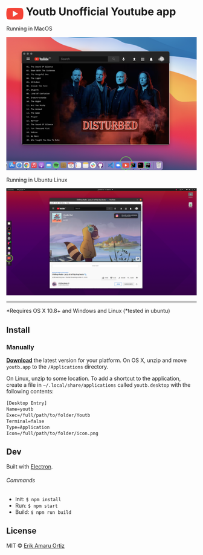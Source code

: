 # <img src="media/icon.png" width="45" align="left">&nbsp;Youtb Unofficial Youtube app


Running in MacOS

[![youtb in mac](media/screenshot.png)](https://github.com/eriknyk/youtb/releases/latest)

Running in Ubuntu Linux

[![youtb in ubuntu](media/linux_screenshot.png)](https://github.com/eriknyk/youtb/releases/latest)




---
*Requires OS X 10.8+ and Windows and Linux (*tested in ubuntu)

## Install

### Manually

[**Download**](https://github.com/eriknyk/youtb/releases/latest) the latest version for your platform. On OS X, unzip and move `youtb.app` to the `/Applications` directory.

On Linux, unzip to some location. To add a shortcut to the application, create a file in ``~/.local/share/applications`` called ``youtb.desktop`` with the following contents:

```
[Desktop Entry]
Name=youtb
Exec=/full/path/to/folder/Youtb
Terminal=false
Type=Application
Icon=/full/path/to/folder/icon.png

```

## Dev

Built with [Electron](http://electron.atom.io).

###### Commands

- Init: `$ npm install`
- Run: `$ npm start`
- Build: `$ npm run build`


## License

MIT © [Erik Amaru Ortiz](http://github.com/eriknyk)
